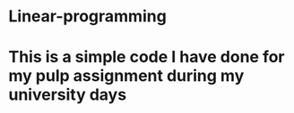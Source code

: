 # Linear-programming
# This is a simple code I have done for my pulp assignment during my university days
